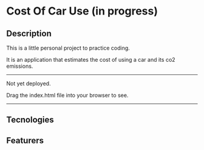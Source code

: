 # Cost Of Car Use (in progress)

## Description
This is a little personal project to practice coding.

It is an application that estimates the cost of using a car and its co2 emissions.

---
Not yet deployed.

Drag the index.html file into your browser to see.

---
## Tecnologies

## Featurers